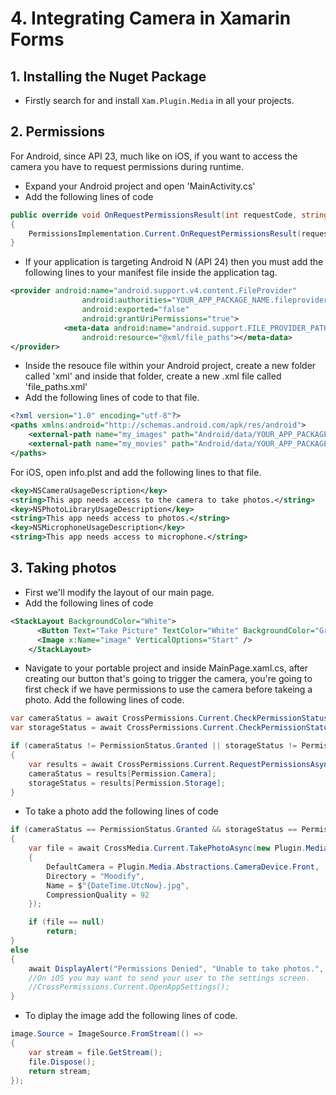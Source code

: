 # 4. Integrating Camera in Xamarin Forms

## 1. Installing the Nuget Package

* Firstly search for and install ```Xam.Plugin.Media``` in all your projects.

## 2. Permissions

For Android, since API 23, much like on iOS, if you want to access the camera you have to request permissions during runtime.

* Expand your Android project and open 'MainActivity.cs'
* Add the following lines of code

```csharp
public override void OnRequestPermissionsResult(int requestCode, string[] permissions, Android.Content.PM.Permission[] grantResults)
{
	PermissionsImplementation.Current.OnRequestPermissionsResult(requestCode, permissions, grantResults);
}
```

* If your application is targeting Android N (API 24) then you must add the following lines to your manifest file inside the application tag.

```xml
<provider android:name="android.support.v4.content.FileProvider" 
                android:authorities="YOUR_APP_PACKAGE_NAME.fileprovider" 
                android:exported="false" 
                android:grantUriPermissions="true">
            <meta-data android:name="android.support.FILE_PROVIDER_PATHS" 
                android:resource="@xml/file_paths"></meta-data>
</provider>
```

* Inside the resouce file within your Android project, create a new folder called 'xml' and inside that folder, create a new .xml file called 'file_paths.xml'
* Add the following lines of code to that file.

```xml
<?xml version="1.0" encoding="utf-8"?>
<paths xmlns:android="http://schemas.android.com/apk/res/android">
    <external-path name="my_images" path="Android/data/YOUR_APP_PACKAGE_NAME/files/Pictures" />
    <external-path name="my_movies" path="Android/data/YOUR_APP_PACKAGE_NAME/files/Movies" />
</paths>
```

For iOS, open info.plst and add the following lines to that file.

```xml
<key>NSCameraUsageDescription</key>
<string>This app needs access to the camera to take photos.</string>
<key>NSPhotoLibraryUsageDescription</key>
<string>This app needs access to photos.</string>
<key>NSMicrophoneUsageDescription</key>
<string>This app needs access to microphone.</string>
```

## 3. Taking photos

* First we'll modify the layout of our main page.
* Add the following lines of code

```xml
<StackLayout BackgroundColor="White">
      <Button Text="Take Picture" TextColor="White" BackgroundColor="Green" Clicked="TakePicture_Clicked" />
      <Image x:Name="image" VerticalOptions="Start" />
    </StackLayout>
```

* Navigate to your portable project and inside MainPage.xaml.cs, after creating our button that's going to trigger the camera, you're going to first check if we have permissions to use the camera before takeing a photo. Add the following lines of code.

```csharp
var cameraStatus = await CrossPermissions.Current.CheckPermissionStatusAsync(Permission.Camera);
var storageStatus = await CrossPermissions.Current.CheckPermissionStatusAsync(Permission.Storage);

if (cameraStatus != PermissionStatus.Granted || storageStatus != PermissionStatus.Granted)
{
    var results = await CrossPermissions.Current.RequestPermissionsAsync(new[] {Permission.Camera, Permission.Storage});
    cameraStatus = results[Permission.Camera];
    storageStatus = results[Permission.Storage];
}
```

* To take a photo add the following lines of code

```csharp
if (cameraStatus == PermissionStatus.Granted && storageStatus == PermissionStatus.Granted)
{
	var file = await CrossMedia.Current.TakePhotoAsync(new Plugin.Media.Abstractions.StoreCameraMediaOptions
	{
		DefaultCamera = Plugin.Media.Abstractions.CameraDevice.Front,
		Directory = "Moodify",
		Name = $"{DateTime.UtcNow}.jpg",
		CompressionQuality = 92
	});

	if (file == null)
		return;
}
else
{
	await DisplayAlert("Permissions Denied", "Unable to take photos.", "OK");
	//On iOS you may want to send your user to the settings screen.
	//CrossPermissions.Current.OpenAppSettings();
}
```

* To diplay the image add the following lines of code.

```csharp
image.Source = ImageSource.FromStream(() =>
{
	var stream = file.GetStream();
	file.Dispose();
	return stream;
});
```